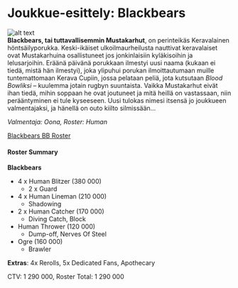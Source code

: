# Joukkue-esittely: Blackbears
![alt text](/siteTexts/blogEntries/3/BLACKBEARSlogo.png)
\
**Blackbears, tai tuttavallisemmin Mustakarhut**, on perinteikäs Keravalainen höntsäilyporukka. Keski-ikäiset ulkoilmaurheilusta nauttivat keravalaiset ovat Mustakarhuina osallistuneet jos jonkinlaisiin kyläkisoihin ja lelusarjoihin. Eräänä päivänä porukkaan ilmestyi uusi naama (kukaan ei tiedä, mistä hän ilmestyi), joka ylipuhui porukan ilmoittautumaan muille tuntemattomaan Kerava Cupiin, jossa pelataan peliä, jota kutsutaan *Blood Bowliksi* – kuulemma jotain rugbyn suuntaista. Vaikka Mustakarhut eivät ihan tiedä, mihin soppaan he ovat joutuneet ja mitä heillä on vastassaan, niin perääntyminen ei tule kyseeseen. Uusi tulokas nimesi itsensä jo joukkueen valmentajaksi, ja hänellä on outo kiilto silmissään...

*Valmentaja: Oona, Roster: Human*

[Blackbears BB Roster](https://bbroster.com?code=t9t80m0f0y1d5r4p42v20e53a1n1p42s1p42v20n1e53a1c00000p42s2p39s2p39i00001p41p41a2v40e2.13s1p39a1v10e20p39p40a2v40e40.44p5v20a1e50s2x13IBlackbears:Orson:Nalle:Mischa:Bamse:Teddy:Winnie:Bj%C3%B6rn%20II:Bernard:Baloo:Koda:Ursula:Wojtek])

#### Roster Summary
**Blackbears**
* 4 x Human Blitzer (380 000)
    * 2 x Guard
* 4 x Human Lineman (210 000)
    * Shadowing
* 2 x Human Catcher (170 000)
    * Diving Catch, Block
* Human Thrower (120 000)
    * Dump-off, Nerves Of Steel
* Ogre (160 000)
    * Brawler

**Extras**:
4x Rerolls, 5x Dedicated Fans, Apothecary

CTV: 1 290 000, Roster Total: 1 290 000
